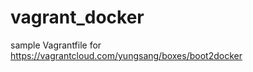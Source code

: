 vagrant_docker
==============

sample Vagrantfile for https://vagrantcloud.com/yungsang/boxes/boot2docker
